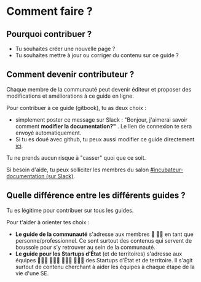 # Comment faire ?

## Pourquoi contribuer ?

* Tu souhaites créer une nouvelle page ? 
* Tu souhaites mettre à jour ou corriger du contenu sur ce guide ?

## Comment devenir contributeur ? 

Chaque membre de la communauté peut devenir éditeur et proposer des modifications et améliorations à ce guide en ligne. 

Pour contribuer à ce guide \(gitbook\), tu as deux choix :

* simplement poster ce message sur Slack : "Bonjour, j'aimerai savoir comment **modifier la documentation?"** . Le lien de connexion te sera envoyé automatiquement.
* Si tu es doué avec github, tu peux aussi modifier ce guide directement [ici](https://github.com/betagouv/doc.incubateur.net-communaute).

Tu ne prends aucun risque à "casser" quoi que ce soit.

Si besoin d'aide, tu peux solliciter les membres du salon [\#incubateur-documentation \(sur Slack\)](https://app.slack.com/client/T04C2PSNY/C011EK4NQH3/thread/C011EK4NQH3-1589360618.012400).

## Quelle différence entre les différents guides ?

Tu es légitime pour contribuer sur tous les guides.

Pour t'aider à orienter tes choix :

* **Le guide de la communauté** s'adresse aux membres 💃 🕺🏾 en tant que personne/professionnel. Ce sont surtout des contenus qui servent de boussole pour s'y retrouver au sein de la communauté.
* **Le guide pour les Startups d’État** \(et de territoires\) s'adresse aux équipes ‍👩🏽‍💻 👨🏼‍💻 👩🏼‍💼 👨🏻‍💼 des Startups d’État et de territoire. Il s'agit surtout de contenu cherchant à aider les équipes à chaque étape de la vie d'une SE.

